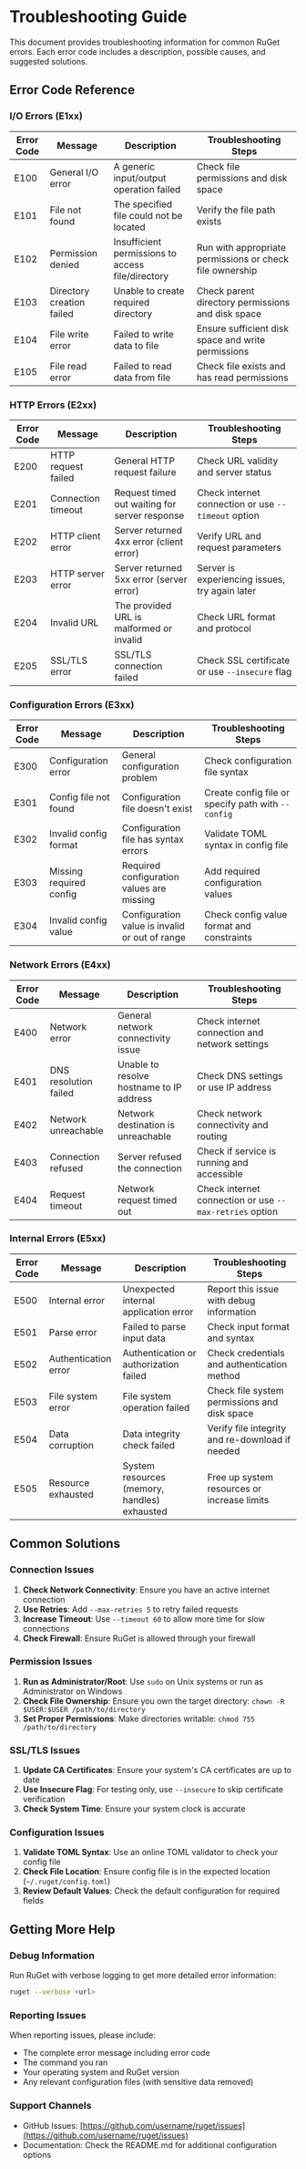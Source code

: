 # Troubleshooting Guide

This document provides troubleshooting information for common RuGet errors. Each error code includes a description, possible causes, and suggested solutions.

## Error Code Reference

### I/O Errors (E1xx)

| Error Code | Message | Description | Troubleshooting Steps |
|------------|---------|-------------|----------------------|
| E100 | General I/O error | A generic input/output operation failed | Check file permissions and disk space |
| E101 | File not found | The specified file could not be located | Verify the file path exists |
| E102 | Permission denied | Insufficient permissions to access file/directory | Run with appropriate permissions or check file ownership |
| E103 | Directory creation failed | Unable to create required directory | Check parent directory permissions and disk space |
| E104 | File write error | Failed to write data to file | Ensure sufficient disk space and write permissions |
| E105 | File read error | Failed to read data from file | Check file exists and has read permissions |

### HTTP Errors (E2xx)

| Error Code | Message | Description | Troubleshooting Steps |
|------------|---------|-------------|----------------------|
| E200 | HTTP request failed | General HTTP request failure | Check URL validity and server status |
| E201 | Connection timeout | Request timed out waiting for server response | Check internet connection or use `--timeout` option |
| E202 | HTTP client error | Server returned 4xx error (client error) | Verify URL and request parameters |
| E203 | HTTP server error | Server returned 5xx error (server error) | Server is experiencing issues, try again later |
| E204 | Invalid URL | The provided URL is malformed or invalid | Check URL format and protocol |
| E205 | SSL/TLS error | SSL/TLS connection failed | Check SSL certificate or use `--insecure` flag |

### Configuration Errors (E3xx)

| Error Code | Message | Description | Troubleshooting Steps |
|------------|---------|-------------|----------------------|
| E300 | Configuration error | General configuration problem | Check configuration file syntax |
| E301 | Config file not found | Configuration file doesn't exist | Create config file or specify path with `--config` |
| E302 | Invalid config format | Configuration file has syntax errors | Validate TOML syntax in config file |
| E303 | Missing required config | Required configuration values are missing | Add required configuration values |
| E304 | Invalid config value | Configuration value is invalid or out of range | Check config value format and constraints |

### Network Errors (E4xx)

| Error Code | Message | Description | Troubleshooting Steps |
|------------|---------|-------------|----------------------|
| E400 | Network error | General network connectivity issue | Check internet connection and network settings |
| E401 | DNS resolution failed | Unable to resolve hostname to IP address | Check DNS settings or use IP address |
| E402 | Network unreachable | Network destination is unreachable | Check network connectivity and routing |
| E403 | Connection refused | Server refused the connection | Check if service is running and accessible |
| E404 | Request timeout | Network request timed out | Check internet connection or use `--max-retries` option |

### Internal Errors (E5xx)

| Error Code | Message | Description | Troubleshooting Steps |
|------------|---------|-------------|----------------------|
| E500 | Internal error | Unexpected internal application error | Report this issue with debug information |
| E501 | Parse error | Failed to parse input data | Check input format and syntax |
| E502 | Authentication error | Authentication or authorization failed | Check credentials and authentication method |
| E503 | File system error | File system operation failed | Check file system permissions and disk space |
| E504 | Data corruption | Data integrity check failed | Verify file integrity and re-download if needed |
| E505 | Resource exhausted | System resources (memory, handles) exhausted | Free up system resources or increase limits |

## Common Solutions

### Connection Issues
1. **Check Network Connectivity**: Ensure you have an active internet connection
2. **Use Retries**: Add `--max-retries 5` to retry failed requests
3. **Increase Timeout**: Use `--timeout 60` to allow more time for slow connections
4. **Check Firewall**: Ensure RuGet is allowed through your firewall

### Permission Issues
1. **Run as Administrator/Root**: Use `sudo` on Unix systems or run as Administrator on Windows
2. **Check File Ownership**: Ensure you own the target directory: `chown -R $USER:$USER /path/to/directory`
3. **Set Proper Permissions**: Make directories writable: `chmod 755 /path/to/directory`

### SSL/TLS Issues
1. **Update CA Certificates**: Ensure your system's CA certificates are up to date
2. **Use Insecure Flag**: For testing only, use `--insecure` to skip certificate verification
3. **Check System Time**: Ensure your system clock is accurate

### Configuration Issues
1. **Validate TOML Syntax**: Use an online TOML validator to check your config file
2. **Check File Location**: Ensure config file is in the expected location (`~/.ruget/config.toml`)
3. **Review Default Values**: Check the default configuration for required fields

## Getting More Help

### Debug Information
Run RuGet with verbose logging to get more detailed error information:
```bash
ruget --verbose <url>
```

### Reporting Issues
When reporting issues, please include:
- The complete error message including error code
- The command you ran
- Your operating system and RuGet version
- Any relevant configuration files (with sensitive data removed)

### Support Channels
- GitHub Issues: [https://github.com/username/ruget/issues](https://github.com/username/ruget/issues)
- Documentation: Check the README.md for additional configuration options
